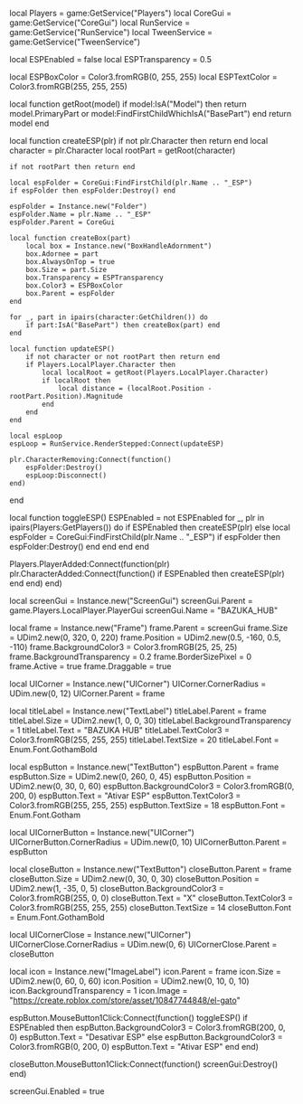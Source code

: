 local Players = game:GetService("Players")
local CoreGui = game:GetService("CoreGui")
local RunService = game:GetService("RunService")
local TweenService = game:GetService("TweenService")

local ESPEnabled = false
local ESPTransparency = 0.5

local ESPBoxColor = Color3.fromRGB(0, 255, 255)
local ESPTextColor = Color3.fromRGB(255, 255, 255)

local function getRoot(model)
    if model:IsA("Model") then
        return model.PrimaryPart or model:FindFirstChildWhichIsA("BasePart")
    end
    return model
end

local function createESP(plr)
    if not plr.Character then return end
    local character = plr.Character
    local rootPart = getRoot(character)

    if not rootPart then return end

    local espFolder = CoreGui:FindFirstChild(plr.Name .. "_ESP")
    if espFolder then espFolder:Destroy() end

    espFolder = Instance.new("Folder")
    espFolder.Name = plr.Name .. "_ESP"
    espFolder.Parent = CoreGui

    local function createBox(part)
        local box = Instance.new("BoxHandleAdornment")
        box.Adornee = part
        box.AlwaysOnTop = true
        box.Size = part.Size
        box.Transparency = ESPTransparency
        box.Color3 = ESPBoxColor
        box.Parent = espFolder
    end

    for _, part in ipairs(character:GetChildren()) do
        if part:IsA("BasePart") then createBox(part) end
    end

    local function updateESP()
        if not character or not rootPart then return end
        if Players.LocalPlayer.Character then
            local localRoot = getRoot(Players.LocalPlayer.Character)
            if localRoot then
                local distance = (localRoot.Position - rootPart.Position).Magnitude
            end
        end
    end

    local espLoop
    espLoop = RunService.RenderStepped:Connect(updateESP)

    plr.CharacterRemoving:Connect(function()
        espFolder:Destroy()
        espLoop:Disconnect()
    end)
end

local function toggleESP()
    ESPEnabled = not ESPEnabled
    for _, plr in ipairs(Players:GetPlayers()) do
        if ESPEnabled then
            createESP(plr)
        else
            local espFolder = CoreGui:FindFirstChild(plr.Name .. "_ESP")
            if espFolder then espFolder:Destroy() end
        end
    end
end

Players.PlayerAdded:Connect(function(plr)
    plr.CharacterAdded:Connect(function()
        if ESPEnabled then createESP(plr) end
    end)
end)

local screenGui = Instance.new("ScreenGui")
screenGui.Parent = game.Players.LocalPlayer.PlayerGui
screenGui.Name = "BAZUKA_HUB"

local frame = Instance.new("Frame")
frame.Parent = screenGui
frame.Size = UDim2.new(0, 320, 0, 220)
frame.Position = UDim2.new(0.5, -160, 0.5, -110)
frame.BackgroundColor3 = Color3.fromRGB(25, 25, 25)
frame.BackgroundTransparency = 0.2
frame.BorderSizePixel = 0
frame.Active = true
frame.Draggable = true

local UICorner = Instance.new("UICorner")
UICorner.CornerRadius = UDim.new(0, 12)
UICorner.Parent = frame

local titleLabel = Instance.new("TextLabel")
titleLabel.Parent = frame
titleLabel.Size = UDim2.new(1, 0, 0, 30)
titleLabel.BackgroundTransparency = 1
titleLabel.Text = "BAZUKA HUB"
titleLabel.TextColor3 = Color3.fromRGB(255, 255, 255)
titleLabel.TextSize = 20
titleLabel.Font = Enum.Font.GothamBold

local espButton = Instance.new("TextButton")
espButton.Parent = frame
espButton.Size = UDim2.new(0, 260, 0, 45)
espButton.Position = UDim2.new(0, 30, 0, 60)
espButton.BackgroundColor3 = Color3.fromRGB(0, 200, 0)
espButton.Text = "Ativar ESP"
espButton.TextColor3 = Color3.fromRGB(255, 255, 255)
espButton.TextSize = 18
espButton.Font = Enum.Font.Gotham

local UICornerButton = Instance.new("UICorner")
UICornerButton.CornerRadius = UDim.new(0, 10)
UICornerButton.Parent = espButton

local closeButton = Instance.new("TextButton")
closeButton.Parent = frame
closeButton.Size = UDim2.new(0, 30, 0, 30)
closeButton.Position = UDim2.new(1, -35, 0, 5)
closeButton.BackgroundColor3 = Color3.fromRGB(255, 0, 0)
closeButton.Text = "X"
closeButton.TextColor3 = Color3.fromRGB(255, 255, 255)
closeButton.TextSize = 14
closeButton.Font = Enum.Font.GothamBold

local UICornerClose = Instance.new("UICorner")
UICornerClose.CornerRadius = UDim.new(0, 6)
UICornerClose.Parent = closeButton

local icon = Instance.new("ImageLabel")
icon.Parent = frame
icon.Size = UDim2.new(0, 60, 0, 60)
icon.Position = UDim2.new(0, 10, 0, 10)
icon.BackgroundTransparency = 1
icon.Image = "https://create.roblox.com/store/asset/10847744848/el-gato"

espButton.MouseButton1Click:Connect(function()
    toggleESP()
    if ESPEnabled then
        espButton.BackgroundColor3 = Color3.fromRGB(200, 0, 0)
        espButton.Text = "Desativar ESP"
    else
        espButton.BackgroundColor3 = Color3.fromRGB(0, 200, 0)
        espButton.Text = "Ativar ESP"
    end
end)

closeButton.MouseButton1Click:Connect(function()
    screenGui:Destroy()
end)

screenGui.Enabled = true
